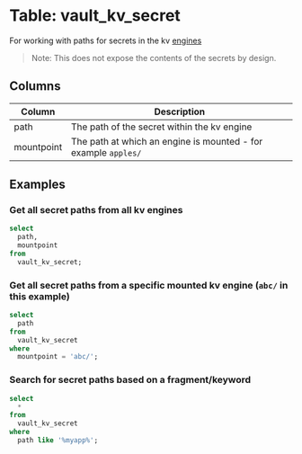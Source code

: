 # Table: vault_kv_secret

For working with paths for secrets in the kv [engines](https://github.com/theapsgroup/steampipe-plugin-vault/blob/main/docs/tables/vault_engines.md)

> Note: This does not expose the contents of the secrets by design.

## Columns

| Column | Description |
| - | - |
| path | The path of the secret within the kv engine |
| mountpoint | The path at which an engine is mounted - for example `apples/` |

## Examples

### Get all secret paths from all kv engines

```sql
select
  path,
  mountpoint
from
  vault_kv_secret;
```

### Get all secret paths from a specific mounted kv engine (`abc/` in this example)

```sql
select
  path
from
  vault_kv_secret
where
  mountpoint = 'abc/';
```

### Search for secret paths based on a fragment/keyword

```sql
select
  *
from
  vault_kv_secret
where
  path like '%myapp%';
```